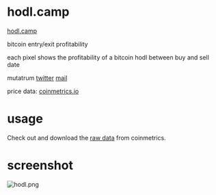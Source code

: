 # hodl.camp
[hodl.camp](http://hodl.camp/)

bitcoin entry/exit profitability

each pixel shows the profitability of a bitcoin hodl between buy and sell date

mutatrum
[twitter](http://twitter.com/mutatrum)
[mail](mailto:mutatrum@gmail.com)

price data: [coinmetrics.io](https://coinmetrics.io/charts/#assets=btc)

# usage

Check out and download the [raw data](https://coinmetrics.io/newdata/split/btc_PriceUSD.txt) from coinmetrics.

# screenshot

![hodl.png](https://hodl.camp/hodl.png)